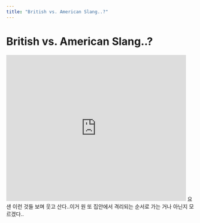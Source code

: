```yaml
---
title: "British vs. American Slang..?"
---
```

# British vs. American Slang..?

<iframe title="YouTube video player" width="480" height="390" src="http://www.youtube.com/embed/wYmrg3owTRE" frameborder="0" allowfullscreen=""></iframe>
요샌 이런 것들 보며 웃고 산다..이거 원 또 집안에서 격리되는 순서로 가는 거나 아닌지 모르겠다..

